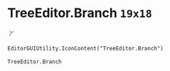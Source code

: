 # TreeEditor.Branch `19x18`
<img src="/img/TreeEditor.Branch.png" width=19 height=18>

``` CSharp
EditorGUIUtility.IconContent("TreeEditor.Branch")
```
```
TreeEditor.Branch
```

